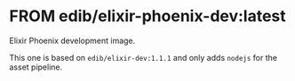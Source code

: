 # FROM edib/elixir-phoenix-dev:latest

Elixir Phoenix development image.

This one is based on `edib/elixir-dev:1.1.1` and only adds `nodejs` for the asset pipeline.
